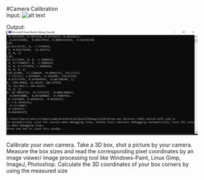 #Camera Calibration  
Input:  ![alt text](https://github.com/theocharistr/3D_ComputerVision/tree/master/Camera%20Calibration/Input.png)

Output:  ![alt text](https://github.com/theocharistr/3D_ComputerVision/blob/master/Camera%20Calibration/Output/Calibration%20Parameters.png)


Calibrate your own camera. Take a 3D box, shot a picture by your camera. Measure the box sizes and read the corresponding pixel coordinates by an image viewer/ image processing tool
like Windows-Paint, Linux Gimp, ImageJ, Photoshop.
Calculate the 3D coordinates of your box corners by using the measured size

 
